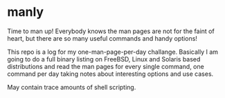 manly
=====

Time to man up! Everybody knows the man pages are not for the faint of heart, but there are so many useful commands and handy options!

This repo is a log for my one-man-page-per-day challange. Basically I am going to do a full binary listing on FreeBSD, Linux and Solaris based distributions and read the man pages for every single command, one command per day taking notes about interesting options and use cases.

May contain trace amounts of shell scripting.

